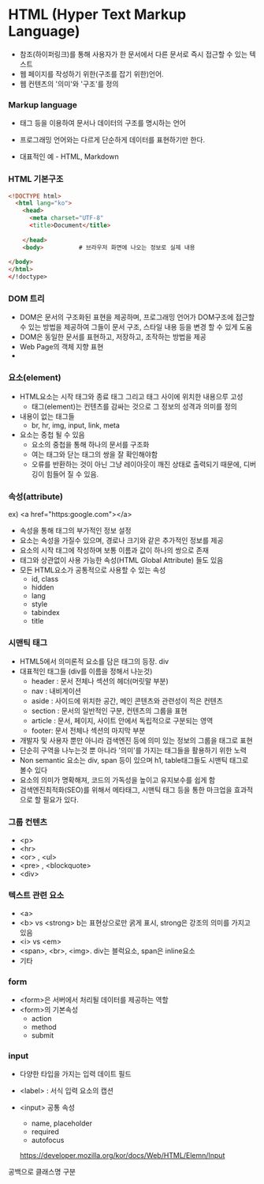# HTML (Hyper Text Markup Language)

* 참조(하이퍼링크)를 통해 사용자가 한 문서에서 다른 문서로 즉시 접근할 수 있는 텍스트
* 웹 페이지를 작성하기 위한(구조를 잡기 위한)언어.
* 웹 컨텐츠의 '의미'와 '구조'를 정의



### Markup language	

* 태그 등을 이용하여 문서나 데이터의 구조를 명시하는 언어

* 프로그래밍 언어와는 다르게 단순하게 데이터를 표현하기만 한다.

* 대표적인 예   - HTML, Markdown



### HTML 기본구조

```html
<!DOCTYPE html>
  <html lang="ko">
    <head>
      <meta charset="UTF-8"
      <title>Document</title>
      
    </head>
    <body>			# 브라우저 화면에 나오는 정보로 실제 내용
      
</body>
</html>
</!doctype>
```



### DOM 트리

* DOM은 문서의 구조화된 표현을 제공하며, 프로그래밍 언어가 DOM구조에 접근할 수 있는 방법을 제공하여 그들이 문서 구조, 스타일 내용 등을 변경 할 수 있게 도움
* DOM은 동일한 문서를 표현하고, 저장하고, 조작하는 방법을 제공
* Web Page의 객체 지향 표현
* 

### 요소(element)

* HTML요소는 시작 태그와 종료 태그 그리고 태그 사이에 위치한 내용으루 고성
  * 태그(element)는 컨텐츠를 감싸는 것으로 그 정보의 성격과 의미를 정의
* 내용이 없는 태그들
  * br, hr, img, input, link, meta
* 요소는 중첩 될 수 있음
  * 요소의 중첩을 통해 하나의 문서를 구조화
  * 여는 태그와 닫는 태그의 쌍을 잘 확인해야함
  * 오류를 반환하는 것이 아닌 그냥 레이아웃이 깨진 상태로 출력되기 때문에, 디버깅이 힘들어 질 수 있음.



### 속성(attribute)

ex) \<a href="https:google.com">\</a>

* 속성을 통해 태그의 부가적인 정보 설정
* 요소는 속성을 가질수 있으며, 경로나 크기와 같은 추가적인 정보를 제공
* 요소의 시작 태그에 작성하며 보통 이름과 값이 하나의 쌍으로 존재
* 태그와 상관없이 사용 가능한 속성(HTML Global Attribute) 들도 있음
* 모든 HTML요소가 공통적으로 사용할 수 있는 속성
  * id, class
  * hidden
  * lang
  * style
  * tabindex
  * title



###  시맨틱 태그

* HTML5에서 의미론적 요소를 담은 태그의 등장. div
* 대표적인 태그들 (div를 이름을 정해서 나눈것)
  * header : 문서 전체나 섹션의 헤더(머릿말 부분)
  * nav : 내비게이션
  * aside : 사이드에 위치한 공간, 메인 콘텐츠와 관련성이 적은 컨텐츠
  * section : 문서의 일반적인 구분, 컨텐츠의 그룹을 표현
  * article : 문서, 페이지, 사이트 안에서 독립적으로 구분되는 영역
  * footer: 문서 전체나 섹션의 마지막 부분
* 개발자 및 사용자 뿐만 아니라 검색엔진 등에 의미 있는 정보의 그룹을 태그로 표현
* 단순히 구역을 나누는것 뿐 아니라 '의미'를 가지는 태그들을 활용하기 위한 노력
* Non semantic 요소는 div, span 등이 있으며 h1, table태그들도 시맨틱 태그로 볼수 있다
* 요소의 의미가 명확해져, 코드의 가독성을 높이고 유지보수를 쉽게 함
* 검색엔진최적화(SEO)를 위해서 메타태그, 시맨틱 태그 등을 통한 마크업을 효과적으로 할 필요가 있다.





### 그룹 컨텐츠

* \<p>
* \<hr>
* \<or> , \<ul>
* \<pre> , \<blockquote>
* \<div>

### 텍스트 관련 요소

* \<a>
* \<b> vs \<strong>        b는 표현상으로만 굵게 표시, strong은 강조의 의미를 가지고 있음
* \<i> vs \<em>
* \<span>, \<br>, \<img>.      div는 블럭요소, span은 inline요소
* 기타

### form

* \<form>은 서버에서 처리될 데이터를 제공하는 역할
* \<form>의 기본속성
  * action
  * method
  * submit



### input

* 다양한 타입을 가지는 입력 데이트 필드

* \<label> :  서식 입력 요소의 캡션

* \<input>  공통 속성

  * name, placeholder
  * required
  * autofocus

  https://developer.mozilla.org/kor/docs/Web/HTML/Elemn/Input



공백으로 클래스명 구분

